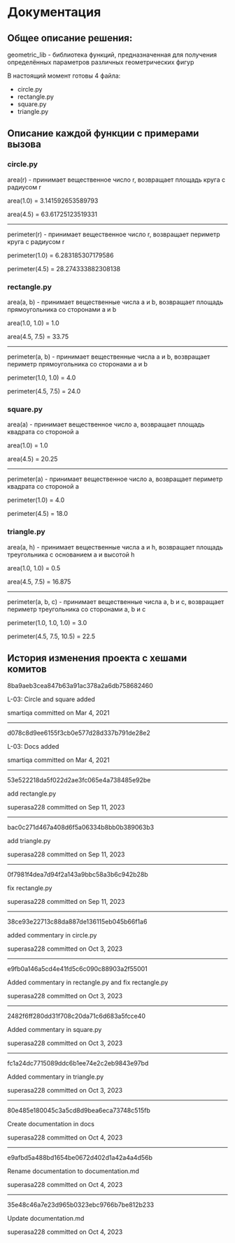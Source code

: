 # Документация
## Общее описание решения:
geometric_lib - библиотека функций, предназначенная для получения определённых параметров различных геометрических фигур

В настоящий момент готовы 4 файла:
- circle.py
- rectangle.py
- square.py
- triangle.py

  
## Описание каждой функции с примерами вызова
### circle.py
area(r) - принимает вещественное число r, возвращает площадь круга с радиусом r

area(1.0) = 3.141592653589793

area(4.5) = 63.61725123519331

---------

perimeter(r) - принимает вещественное число r, возвращает периметр круга с радиусом r

perimeter(1.0) = 6.283185307179586

perimeter(4.5) = 28.274333882308138
  
### rectangle.py
area(a, b) - принимает вещественные числа a и b, возвращает площадь прямоугольника со сторонами a и b

area(1.0, 1.0) = 1.0

area(4.5, 7.5) = 33.75

  ---------
  
perimeter(a, b) - принимает вещественные числа a и b, возвращает периметр прямоугольника со сторонами a и b

perimeter(1.0, 1.0) = 4.0

perimeter(4.5, 7.5) = 24.0
  
### square.py
area(a) - принимает вещественное число a, возвращает площадь квадрата со стороной a

area(1.0) = 1.0

area(4.5) = 20.25

  ---------
  
perimeter(a) - принимает вещественное число a, возвращает периметр квадрата со стороной a

perimeter(1.0) = 4.0

perimeter(4.5) = 18.0

### triangle.py
area(a, h) - принимает вещественные числа a и h, возвращает площадь треугольника с основанием a и высотой h

area(1.0, 1.0) = 0.5

area(4.5, 7.5) = 16.875

  ---------
  
perimeter(a, b, c) - принимает вещественные числа a, b и c, возвращает периметр треугольника со сторонами a, b и c

perimeter(1.0, 1.0, 1.0) = 3.0

perimeter(4.5, 7.5, 10.5) = 22.5

  
## История изменения проекта с хешами комитов
8ba9aeb3cea847b63a91ac378a2a6db758682460

  L-03: Circle and square added
  
smartiqa committed on Mar 4, 2021

-------------------

d078c8d9ee6155f3cb0e577d28d337b791de28e2

  L-03: Docs added

smartiqa committed on Mar 4, 2021

-----------
  
53e522218da5f022d2ae3fc065e4a738485e92be

  add rectangle.py
  
superasa228 committed on Sep 11, 2023

-------------
  
bac0c271d467a408d6f5a06334b8bb0b389063b3

  add triangle.py
  
superasa228 committed on Sep 11, 2023

----------

0f7981f4dea7d94f2a143a9bbc58a3b6c942b28b

  fix rectangle.py
  
superasa228 committed on Sep 11, 2023

---------

38ce93e22713c88da887de136115eb045b66f1a6

  added commentary in circle.py
  
superasa228 committed on Oct 3, 2023

---------

e9fb0a146a5cd4e41fd5c6c090c88903a2f55001

  Added commentary in rectangle.py and fix rectangle.py
  
superasa228 committed on Oct 3, 2023

--------

2482f6ff280dd31f708c20da71c6d683a5fcce40

  Added commentary in square.py
  
superasa228 committed on Oct 3, 2023

---------

fc1a24dc7715089ddc6b1ee74e2c2eb9843e97bd

  Added commentary in triangle.py
  
superasa228 committed on Oct 3, 2023

----------

80e485e180045c3a5cd8d9bea6eca73748c515fb

Create documentation in docs

superasa228 committed on Oct 4, 2023

---------

e9afbd5a488bd1654be0672d402d1a42a4a4d56b

Rename documentation to documentation.md

superasa228 committed on Oct 4, 2023

--------

35e48c46a7e23d965b0323ebc9766b7be812b233

Update documentation.md

superasa228 committed on Oct 4, 2023
